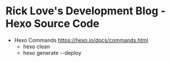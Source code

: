 # Rick Love's Development Blog - Hexo Source Code

- Hexo Commands https://hexo.io/docs/commands.html
    - hexo clean
    - hexo generate --deploy